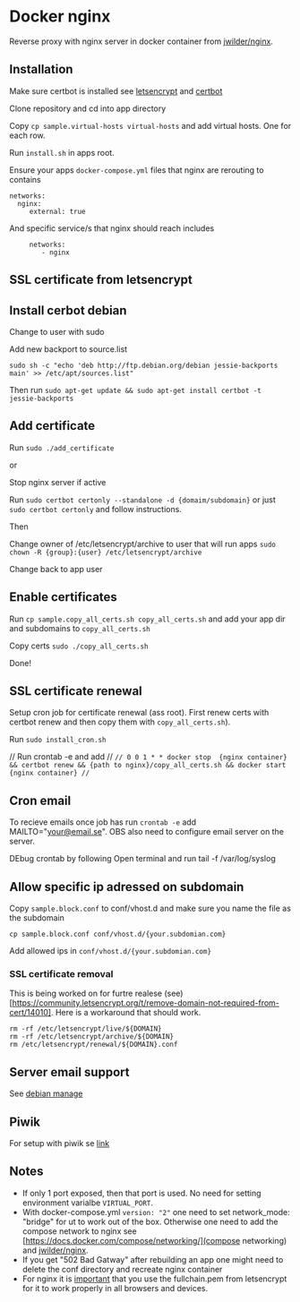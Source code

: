 # Docker nginx

Reverse proxy with nginx server in docker container from [jwilder/nginx](https://github.com/jwilder/nginx-proxy).

## Installation

Make sure certbot is installed see [letsencrypt](https://letsencrypt.org/getting-started/) and
[certbot](https://certbot.eff.org/instructions?ws=nginx&os=debianbuster)

Clone repository and cd into app directory

Copy `cp sample.virtual-hosts virtual-hosts` and add virtual hosts. One for each row.

Run `install.sh` in apps root.  

Ensure your apps `docker-compose.yml` files that nginx are rerouting to contains 
```
networks:
  nginx:
     external: true

```

And specific service/s that nginx should reach includes 
```
     networks:
        - nginx
```


## SSL certificate from letsencrypt

## Install cerbot debian
Change to user with sudo

Add new backport to source.list 
```
sudo sh -c "echo 'deb http://ftp.debian.org/debian jessie-backports main' >> /etc/apt/sources.list"
```
Then run `sudo apt-get update && sudo apt-get install certbot -t jessie-backports`

## Add certificate


Run `sudo ./add_certificate`

or

Stop nginx server if active

Run `sudo certbot certonly --standalone -d {domaim/subdomain}` or just `sudo certbot certonly` and follow instructions.

Then 

Change owner of /etc/letsencrypt/archive to user that will run apps `sudo chown -R {group}:{user} /etc/letsencrypt/archive`

Change back to app user

## Enable certificates

Run `cp sample.copy_all_certs.sh copy_all_certs.sh` and add your app dir and subdomains to `copy_all_certs.sh`

Copy certs `sudo ./copy_all_certs.sh`

Done!
 
## SSL certificate renewal

Setup cron job for certificate renewal (ass root). First renew certs with certbot renew and then copy them with 
`copy_all_certs.sh`). 

Run `sudo install_cron.sh`

// Run crontab -e and add 
// ```
// 0 0 1 * * docker stop  {nginx container} && certbot renew && {path to nginx}/copy_all_certs.sh && docker start {nginx container}
// ```

## Cron email
To recieve emails once job has run `crontab -e` add MAILTO="your@email.se". OBS also 
need to configure email server on the server.

DEbug crontab by following Open terminal and run tail -f /var/log/syslog

## Allow specific ip adressed on subdomain

Copy `sample.block.conf` to conf/vhost.d and make sure you name the file
as the subdomain

`cp sample.block.conf conf/vhost.d/{your.subdomian.com}`

Add allowed ips in `conf/vhost.d/{your.subdomian.com}` 

### SSL certificate removal
This is being worked on for furtre realese (see)[https://community.letsencrypt.org/t/remove-domain-not-required-from-cert/14010].
Here is a workaround that should work.

```
rm -rf /etc/letsencrypt/live/${DOMAIN}
rm -rf /etc/letsencrypt/archive/${DOMAIN}
rm /etc/letsencrypt/renewal/${DOMAIN}.conf
```
## Server email support
See [debian manage](https://github.com/mickelindahl/debian_manage)

## Piwik
For setup with piwik se [link](https://github.com/mickelindahl/docker_piwik)

## Notes
- If only 1 port exposed, then that port is used. No need for setting environment varialbe `VIRTUAL_PORT`.
- With docker-compose.yml `version: "2"` one need to set network_mode: "bridge" for ut to work out of the box. 
Otherwise one need to add the compose network  to nginx see [https://docs.docker.com/compose/networking/](compose networking) 
and [jwilder/nginx](https://github.com/jwilder/nginx-proxy).
- If you get "502 Bad Gatway" after rebuilding an app one might need to delete the conf directory and 
recreate nginx container
- For nginx it is [important](https://support.dnsimple.com/articles/what-is-ssl-certificate-chain/) 
  that you use the fullchain.pem from letsencrypt for it to work properly in all browsers and devices. 
